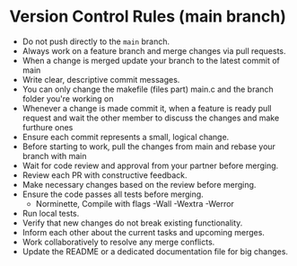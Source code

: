 # Version Control Rules (main branch)

- Do not push directly to the `main` branch.
- Always work on a feature branch and merge changes via pull requests.
- When a change is merged update your branch to the latest commit of main
- Write clear, descriptive commit messages.
- You can only change the makefile (files part) main.c and the branch folder
you're working on
- Whenever a change is made commit it, when a feature is ready pull request and
wait the other member to discuss the changes and make furthure ones
- Ensure each commit represents a small, logical change.
- Before starting to work, pull the changes from main and rebase your branch 
with main
- Wait for code review and approval from your partner before merging.
- Review each PR with constructive feedback.
- Make necessary changes based on the review before merging.
- Ensure the code passes all tests before merging.
    - Norminette, Compile with flags -Wall -Wextra -Werror
- Run local tests.
- Verify that new changes do not break existing functionality.
- Inform each other about the current tasks and upcoming merges.
- Work collaboratively to resolve any merge conflicts.
- Update the README or a dedicated documentation file for big changes.
